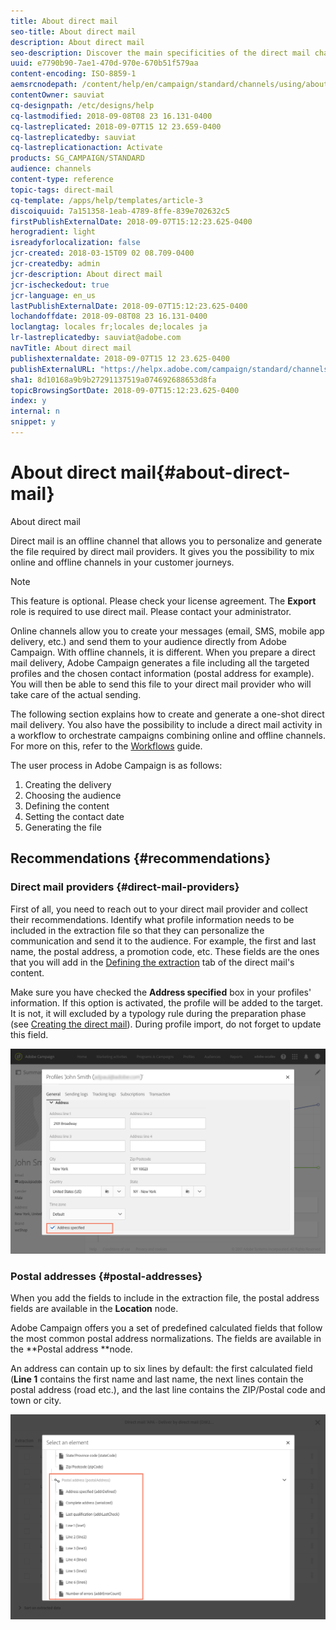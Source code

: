 ```yaml
---
title: About direct mail
seo-title: About direct mail
description: About direct mail
seo-description: Discover the main specificities of the direct mail channel in Adobe Campaign.
uuid: e7790b90-7ae1-470d-970e-670b51f579aa
content-encoding: ISO-8859-1
aemsrcnodepath: /content/help/en/campaign/standard/channels/using/about-direct-mail
contentOwner: sauviat
cq-designpath: /etc/designs/help
cq-lastmodified: 2018-09-08T08 23 16.131-0400
cq-lastreplicated: 2018-09-07T15 12 23.659-0400
cq-lastreplicatedby: sauviat
cq-lastreplicationaction: Activate
products: SG_CAMPAIGN/STANDARD
audience: channels
content-type: reference
topic-tags: direct-mail
cq-template: /apps/help/templates/article-3
discoiquuid: 7a151358-1eab-4789-8ffe-839e702632c5
firstPublishExternalDate: 2018-09-07T15:12:23.625-0400
herogradient: light
isreadyforlocalization: false
jcr-created: 2018-03-15T09 02 08.709-0400
jcr-createdby: admin
jcr-description: About direct mail
jcr-ischeckedout: true
jcr-language: en_us
lastPublishExternalDate: 2018-09-07T15:12:23.625-0400
lochandoffdate: 2018-09-08T08 23 16.131-0400
loclangtag: locales fr;locales de;locales ja
lr-lastreplicatedby: sauviat@adobe.com
navTitle: About direct mail
publishexternaldate: 2018-09-07T15 12 23.625-0400
publishExternalURL: "https://helpx.adobe.com/campaign/standard/channels/using/about-direct-mail.html"
sha1: 8d10168a9b9b27291137519a074692688653d8fa
topicBrowsingSortDate: 2018-09-07T15:12:23.625-0400
index: y
internal: n
snippet: y
---
```


# About direct mail{#about-direct-mail}

About direct mail

Direct mail is an offline channel that allows you to personalize and generate the file required by direct mail providers. It gives you the possibility to mix online and offline channels in your customer journeys.

>[!NOTE]
>
>This feature is optional. Please check your license agreement. The **Export** role is required to use direct mail. Please contact your administrator.

Online channels allow you to create your messages (email, SMS, mobile app delivery, etc.) and send them to your audience directly from Adobe Campaign. With offline channels, it is different. When you prepare a direct mail delivery, Adobe Campaign generates a file including all the targeted profiles and the chosen contact information (postal address for example). You will then be able to send this file to your direct mail provider who will take care of the actual sending.

The following section explains how to create and generate a one-shot direct mail delivery. You also have the possibility to include a direct mail activity in a workflow to orchestrate campaigns combining online and offline channels. For more on this, refer to the [Workflows](../../automating/using/about-data-and-processes.md) guide.

The user process in Adobe Campaign is as follows:

1. Creating the delivery
1. Choosing the audience
1. Defining the content
1. Setting the contact date
1. Generating the file

## Recommendations {#recommendations}

### Direct mail providers {#direct-mail-providers}

First of all, you need to reach out to your direct mail provider and collect their recommendations. Identify what profile information needs to be included in the extraction file so that they can personalize the communication and send it to the audience. For example, the first and last name, the postal address, a promotion code, etc. These fields are the ones that you will add in the [Defining the extraction](../../channels/using/defining-the-direct-mail-content.md#defining-the-extraction) tab of the direct mail's content.

Make sure you have checked the **Address specified** box in your profiles' information. If this option is activated, the profile will be added to the target. It is not, it will excluded by a typology rule during the preparation phase (see [Creating the direct mail](../../channels/using/creating-the-direct-mail.md)). During profile import, do not forget to update this field.

![](assets/direct_mail_22.png)

### Postal addresses {#postal-addresses}

When you add the fields to include in the extraction file, the postal address fields are available in the **Location** node.

Adobe Campaign offers you a set of predefined calculated fields that follow the most common postal address normalizations. The fields are available in the **Postal address **node.

An address can contain up to six lines by default: the first calculated field (**Line 1** contains the first name and last name, the next lines contain the postal address (road etc.), and the last line contains the ZIP/Postal code and town or city.

![](assets/direct_mail_23.png)

